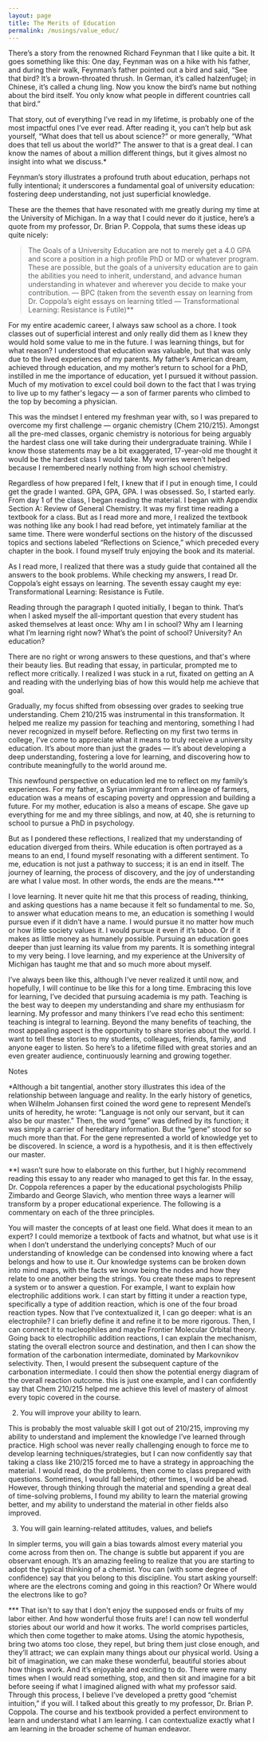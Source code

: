 ```yaml
---
layout: page
title: The Merits of Education
permalink: /musings/value_educ/
---
```


There’s a story from the renowned Richard Feynman that I like quite a bit. It goes something like this: One day, Feynman was on a hike with his father, and during their walk, Feynman’s father pointed out a bird and said, “See that bird? It’s a brown-throated thrush. In German, it’s called halzenfugel; in Chinese, it’s called a chung ling. Now you know the bird’s name but nothing about the bird itself. You only know what people in different countries call that bird.”

That story, out of everything I’ve read in my lifetime, is probably one of the most impactful ones I’ve ever read. After reading it, you can’t help but ask yourself, “What does that tell us about science?” or more generally, “What does that tell us about the world?” The answer to that is a great deal. I can know the names of about a million different things, but it gives almost no insight into what we discuss.*

Feynman’s story illustrates a profound truth about education, perhaps not fully intentional; it underscores a fundamental goal of university education: fostering deep understanding, not just superficial knowledge.

These are the themes that have resonated with me greatly during my time at the University of Michigan. In a way that I could never do it justice, here’s a quote from my professor, Dr. Brian P. Coppola, that sums these ideas up quite nicely:


>The Goals of a University Education are not to merely get a 4.0 GPA and score a position in a high profile PhD or MD or whatever program. These are possible, but the goals of a university education are to gain the abilities you need to inherit, understand, and advance human understanding in whatever and wherever you decide to make your contribution. — BPC (taken from the seventh essay on learning from Dr. Coppola’s eight essays on learning titled — Transformational Learning: Resistance is Futile)**

For my entire academic career, I always saw school as a chore. I took classes out of superficial interest and only really did them as I knew they would hold some value to me in the future. I was learning things, but for what reason? I understood that education was valuable, but that was only due to the lived experiences of my parents. My father’s American dream, achieved through education, and my mother’s return to school for a PhD, instilled in me the importance of education, yet I pursued it without passion. Much of my motivation to excel could boil down to the fact that I was trying to live up to my father's legacy — a son of farmer parents who climbed to the top by becoming a physician.

This was the mindset I entered my freshman year with, so I was prepared to overcome my first challenge — organic chemistry (Chem 210/215). Amongst all the pre-med classes, organic chemistry is notorious for being arguably the hardest class one will take during their undergraduate training. While I know those statements may be a bit exaggerated, 17-year-old me thought it would be the hardest class I would take. My worries weren’t helped because I remembered nearly nothing from high school chemistry.

Regardless of how prepared I felt, I knew that if I put in enough time, I could get the grade I wanted. GPA, GPA, GPA. I was obsessed. So, I started early. From day 1 of the class, I began reading the material. I began with Appendix Section A: Review of General Chemistry. It was my first time reading a textbook for a class. But as I read more and more, I realized the textbook was nothing like any book I had read before, yet intimately familiar at the same time. There were wonderful sections on the history of the discussed topics and sections labeled “Reflections on Science,” which preceded every chapter in the book. I found myself truly enjoying the book and its material.

As I read more, I realized that there was a study guide that contained all the answers to the book problems. While checking my answers, I read Dr. Coppola’s eight essays on learning. The seventh essay caught my eye: Transformational Learning: Resistance is Futile.

Reading through the paragraph I quoted initially, I began to think. That’s when I asked myself the all-important question that every student has asked themselves at least once: Why am I in school? Why am I learning what I’m learning right now? What’s the point of school? University? An education?

There are no right or wrong answers to these questions, and that's where their beauty lies. But reading that essay, in particular, prompted me to reflect more critically. I realized I was stuck in a rut, fixated on getting an A and reading with the underlying bias of how this would help me achieve that goal.

Gradually, my focus shifted from obsessing over grades to seeking true understanding. Chem 210/215 was instrumental in this transformation. It helped me realize my passion for teaching and mentoring, something I had never recognized in myself before. Reflecting on my first two terms in college, I’ve come to appreciate what it means to truly receive a university education. It’s about more than just the grades — it’s about developing a deep understanding, fostering a love for learning, and discovering how to contribute meaningfully to the world around me.

This newfound perspective on education led me to reflect on my family’s experiences. For my father, a Syrian immigrant from a lineage of farmers, education was a means of escaping poverty and oppression and building a future. For my mother, education is also a means of escape. She gave up everything for me and my three siblings, and now, at 40, she is returning to school to pursue a PhD in psychology.

But as I pondered these reflections, I realized that my understanding of education diverged from theirs. While education is often portrayed as a means to an end, I found myself resonating with a different sentiment. To me, education is not just a pathway to success; it is an end in itself. The journey of learning, the process of discovery, and the joy of understanding are what I value most. In other words, the ends are the means.***

I love learning. It never quite hit me that this process of reading, thinking, and asking questions has a name because it felt so fundamental to me. So, to answer what education means to me, an education is something I would pursue even if it didn’t have a name. I would pursue it no matter how much or how little society values it. I would pursue it even if it’s taboo. Or if it makes as little money as humanely possible. Pursuing an education goes deeper than just learning its value from my parents. It is something integral to my very being. I love learning, and my experience at the University of Michigan has taught me that and so much more about myself.

I’ve always been like this, although I’ve never realized it until now, and hopefully, I will continue to be like this for a long time. Embracing this love for learning, I’ve decided that pursuing academia is my path. Teaching is the best way to deepen my understanding and share my enthusiasm for learning. My professor and many thinkers I’ve read echo this sentiment: teaching is integral to learning. Beyond the many benefits of teaching, the most appealing aspect is the opportunity to share stories about the world. I want to tell these stories to my students, colleagues, friends, family, and anyone eager to listen. So here’s to a lifetime filled with great stories and an even greater audience, continuously learning and growing together.

Notes

*Although a bit tangential, another story illustrates this idea of the relationship between language and reality. In the early history of genetics, when Wilhelm Johansen first coined the word gene to represent Mendel’s units of heredity, he wrote: “Language is not only our servant, but it can also be our master.” Then, the word “gene” was defined by its function; it was simply a carrier of hereditary information. But the “gene” stood for so much more than that. For the gene represented a world of knowledge yet to be discovered. In science, a word is a hypothesis, and it is then effectively our master.

**I wasn’t sure how to elaborate on this further, but I highly recommend reading this essay to any reader who managed to get this far. In the essay, Dr. Coppola references a paper by the educational psychologists Philip Zimbardo and George Slavich, who mention three ways a learner will transform by a proper educational experience. The following is a commentary on each of the three principles.

You will master the concepts of at least one field.
What does it mean to an expert? I could memorize a textbook of facts and whatnot, but what use is it when I don’t understand the underlying concepts? Much of our understanding of knowledge can be condensed into knowing where a fact belongs and how to use it. Our knowledge systems can be broken down into mind maps, with the facts we know being the nodes and how they relate to one another being the strings. You create these maps to represent a system or to answer a question. For example, I want to explain how electrophilic additions work. I can start by fitting it under a reaction type, specifically a type of addition reaction, which is one of the four broad reaction types. Now that I’ve contextualized it, I can go deeper: what is an electrophile? I can briefly define it and refine it to be more rigorous. Then, I can connect it to nucleophiles and maybe Frontier Molecular Orbital theory. Going back to electrophilic addition reactions, I can explain the mechanism, stating the overall electron source and destination, and then I can show the formation of the carbonation intermediate, dominated by Markovnikov selectivity. Then, I would present the subsequent capture of the carbonation intermediate. I could then show the potential energy diagram of the overall reaction outcome. this is just one example, and I can confidently say that Chem 210/215 helped me achieve this level of mastery of almost every topic covered in the course.

2. You will improve your ability to learn.

This is probably the most valuable skill I got out of 210/215, improving my ability to understand and implement the knowledge I’ve learned through practice. High school was never really challenging enough to force me to develop learning techniques/strategies, but I can now confidently say that taking a class like 210/215 forced me to have a strategy in approaching the material. I would read, do the problems, then come to class prepared with questions. Sometimes, I would fall behind; other times, I would be ahead. However, through thinking through the material and spending a great deal of time-solving problems, I found my ability to learn the material growing better, and my ability to understand the material in other fields also improved.

3. You will gain learning-related attitudes, values, and beliefs

In simpler terms, you will gain a bias towards almost every material you come across from then on. The change is subtle but apparent if you are observant enough. It’s an amazing feeling to realize that you are starting to adopt the typical thinking of a chemist. You can (with some degree of confidence) say that you belong to this discipline. You start asking yourself: where are the electrons coming and going in this reaction? Or Where would the electrons like to go?

*** That isn't to say that I don't enjoy the supposed ends or fruits of my labor either. And how wonderful those fruits are! I can now tell wonderful stories about our world and how it works. The world comprises particles, which then come together to make atoms. Using the atomic hypothesis, bring two atoms too close, they repel, but bring them just close enough, and they’ll attract; we can explain many things about our physical world. Using a bit of imagination, we can make these wonderful, beautiful stories about how things work. And it’s enjoyable and exciting to do. There were many times when I would read something, stop, and then sit and imagine for a bit before seeing if what I imagined aligned with what my professor said. Through this process, I believe I’ve developed a pretty good “chemist intuition,” if you will. I talked about this greatly to my professor, Dr. Brian P. Coppola. The course and his textbook provided a perfect environment to learn and understand what I am learning. I can contextualize exactly what I am learning in the broader scheme of human endeavor.

